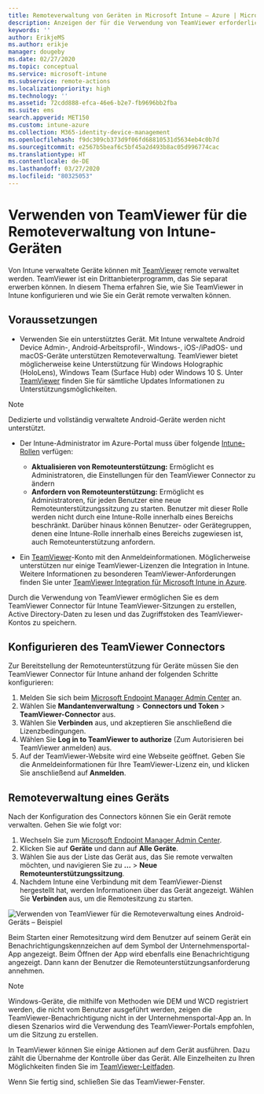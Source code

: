 ```yaml
---
title: Remoteverwaltung von Geräten in Microsoft Intune – Azure | Microsoft-Dokumentation
description: Anzeigen der für die Verwendung von TeamViewer erforderlichen Rollen, Installieren des TeamViewer Connectors und ausführliche Anleitung zur Remoteverwaltung von Geräten mit Microsoft Intune im Azure-Portal
keywords: ''
author: ErikjeMS
ms.author: erikje
manager: dougeby
ms.date: 02/27/2020
ms.topic: conceptual
ms.service: microsoft-intune
ms.subservice: remote-actions
ms.localizationpriority: high
ms.technology: ''
ms.assetid: 72cdd888-efca-46e6-b2e7-fb9696bb2fba
ms.suite: ems
search.appverid: MET150
ms.custom: intune-azure
ms.collection: M365-identity-device-management
ms.openlocfilehash: f9dc309cb373d9f06fd68810531d5634eb4c0b7d
ms.sourcegitcommit: e2567b5beaf6c5bf45a2d493b8ac05d996774cac
ms.translationtype: HT
ms.contentlocale: de-DE
ms.lasthandoff: 03/27/2020
ms.locfileid: "80325053"
---
```

# <a name="use-teamviewer-to-remotely-administer-intune-devices"></a>Verwenden von TeamViewer für die Remoteverwaltung von Intune-Geräten

Von Intune verwaltete Geräte können mit [TeamViewer](https://www.teamviewer.com) remote verwaltet werden. TeamViewer ist ein Drittanbieterprogramm, das Sie separat erwerben können. In diesem Thema erfahren Sie, wie Sie TeamViewer in Intune konfigurieren und wie Sie ein Gerät remote verwalten können. 

## <a name="prerequisites"></a>Voraussetzungen

- Verwenden Sie ein unterstütztes Gerät. Mit Intune verwaltete Android Device Admin-, Android-Arbeitsprofil-, Windows-, iOS-/iPadOS- und macOS-Geräte unterstützen Remoteverwaltung. TeamViewer bietet möglicherweise keine Unterstützung für Windows Holographic (HoloLens), Windows Team (Surface Hub) oder Windows 10 S. Unter [TeamViewer](https://www.teamviewer.com) finden Sie für sämtliche Updates Informationen zu Unterstützungsmöglichkeiten.

> [!NOTE]
> Dedizierte und vollständig verwaltete Android-Geräte werden nicht unterstützt.

- Der Intune-Administrator im Azure-Portal muss über folgende [Intune-Rollen](../fundamentals/role-based-access-control.md) verfügen:  

  - **Aktualisieren von Remoteunterstützung:** Ermöglicht es Administratoren, die Einstellungen für den TeamViewer Connector zu ändern
  - **Anfordern von Remoteunterstützung:** Ermöglicht es Administratoren, für jeden Benutzer eine neue Remoteunterstützungssitzung zu starten. Benutzer mit dieser Rolle werden nicht durch eine Intune-Rolle innerhalb eines Bereichs beschränkt. Darüber hinaus können Benutzer- oder Gerätegruppen, denen eine Intune-Rolle innerhalb eines Bereichs zugewiesen ist, auch Remoteunterstützung anfordern. 

- Ein [TeamViewer](https://www.teamviewer.com)-Konto mit den Anmeldeinformationen. Möglicherweise unterstützen nur einige TeamViewer-Lizenzen die Integration in Intune. Weitere Informationen zu besonderen TeamViewer-Anforderungen finden Sie unter [TeamViewer Integration für Microsoft Intune in Azure](https://www.teamviewer.com/integrations/microsoft-intune/).

Durch die Verwendung von TeamViewer ermöglichen Sie es dem TeamViewer Connector für Intune TeamViewer-Sitzungen zu erstellen, Active Directory-Daten zu lesen und das Zugriffstoken des TeamViewer-Kontos zu speichern.

## <a name="configure-the-teamviewer-connector"></a>Konfigurieren des TeamViewer Connectors

Zur Bereitstellung der Remoteunterstützung für Geräte müssen Sie den TeamViewer Connector für Intune anhand der folgenden Schritte konfigurieren:

1. Melden Sie sich beim [Microsoft Endpoint Manager Admin Center](https://go.microsoft.com/fwlink/?linkid=2109431) an.
2. Wählen Sie **Mandantenverwaltung** > **Connectors und Token** > **TeamViewer-Connector** aus.
3. Wählen Sie **Verbinden** aus, und akzeptieren Sie anschließend die Lizenzbedingungen.
4. Wählen Sie **Log in to TeamViewer to authorize** (Zum Autorisieren bei TeamViewer anmelden) aus.
5. Auf der TeamViewer-Website wird eine Webseite geöffnet. Geben Sie die Anmeldeinformationen für Ihre TeamViewer-Lizenz ein, und klicken Sie anschließend auf **Anmelden**.

## <a name="remotely-administer-a-device"></a>Remoteverwaltung eines Geräts

Nach der Konfiguration des Connectors können Sie ein Gerät remote verwalten. Gehen Sie wie folgt vor: 

1. Wechseln Sie zum [Microsoft Endpoint Manager Admin Center](https://go.microsoft.com/fwlink/?linkid=2109431).
2. Klicken Sie auf **Geräte** und dann auf **Alle Geräte**.
3. Wählen Sie aus der Liste das Gerät aus, das Sie remote verwalten möchten, und navigieren Sie zu **...**  > **Neue Remoteunterstützungssitzung**.
4. Nachdem Intune eine Verbindung mit dem TeamViewer-Dienst hergestellt hat, werden Informationen über das Gerät angezeigt. Wählen Sie **Verbinden** aus, um die Remotesitzung zu starten.

![Verwenden von TeamViewer für die Remoteverwaltung eines Android-Geräts – Beispiel](./media/teamviewer-support/android-teamviewer.png)

Beim Starten einer Remotesitzung wird dem Benutzer auf seinem Gerät ein Benachrichtigungskennzeichen auf dem Symbol der Unternehmensportal-App angezeigt. Beim Öffnen der App wird ebenfalls eine Benachrichtigung angezeigt. Dann kann der Benutzer die Remoteunterstützungsanforderung annehmen.

> [!NOTE]
> Windows-Geräte, die mithilfe von Methoden wie DEM und WCD registriert werden, die nicht vom Benutzer ausgeführt werden, zeigen die TeamViewer-Benachrichtigung nicht in der Unternehmensportal-App an. In diesen Szenarios wird die Verwendung des TeamViewer-Portals empfohlen, um die Sitzung zu erstellen.

In TeamViewer können Sie einige Aktionen auf dem Gerät ausführen. Dazu zählt die Übernahme der Kontrolle über das Gerät. Alle Einzelheiten zu Ihren Möglichkeiten finden Sie im [TeamViewer-Leitfaden](https://www.teamviewer.com/support/documents/).

Wenn Sie fertig sind, schließen Sie das TeamViewer-Fenster.
